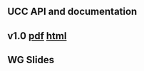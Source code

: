 ## UCC API and documentation

## v1.0 [pdf](api/v1.0/pdf/ucc.pdf) [html](api/v1.0/html/index.html)

## WG Slides




